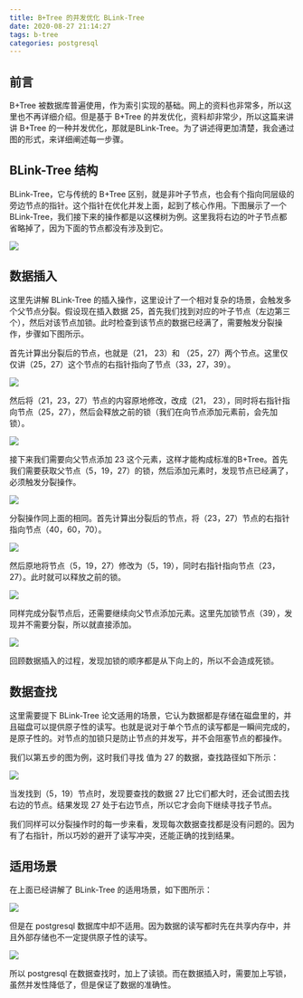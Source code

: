 ```yaml
---
title: B+Tree 的并发优化 BLink-Tree
date: 2020-08-27 21:14:27
tags: b-tree
categories: postgresql
---
```


## 前言

B+Tree 被数据库普遍使用，作为索引实现的基础。网上的资料也非常多，所以这里也不再详细介绍。但是基于 B+Tree 的并发优化，资料却非常少，所以这篇来讲讲 B+Tree 的一种并发优化，那就是BLink-Tree。为了讲述得更加清楚，我会通过图的形式，来详细阐述每一步骤。



## BLink-Tree 结构

BLink-Tree，它与传统的 B+Tree 区别，就是非叶子节点，也会有个指向同层级的旁边节点的指针。这个指针在优化并发上面，起到了核心作用。下图展示了一个BLink-Tree，我们接下来的操作都是以这棵树为例。这里我将右边的叶子节点都省略掉了，因为下面的节点都没有涉及到它。

<img src="blink-tree.svg">



## 数据插入

这里先讲解 BLink-Tree 的插入操作，这里设计了一个相对复杂的场景，会触发多个父节点分裂。假设现在插入数据 25，首先我们找到对应的叶子节点（左边第三个），然后对该节点加锁。此时检查到该节点的数据已经满了，需要触发分裂操作，步骤如下图所示。



首先计算出分裂后的节点，也就是（21， 23）和 （25，27）两个节点。这里仅仅讲（25，27）这个节点的右指针指向了节点（33，27，39）。

<img src="blink-tree-insert-1.svg">



然后将（21，23，27）节点的内容原地修改，改成（21， 23），同时将右指针指向节点（25，27），然后会释放之前的锁（我们在向节点添加元素前，会先加锁）。

<img src="blink-tree-insert-2.svg">



接下来我们需要向父节点添加 23 这个元素，这样才能构成标准的B+Tree。首先我们需要获取父节点（5，19，27）的锁，然后添加元素时，发现节点已经满了，必须触发分裂操作。

<img src="blink-tree-insert-3.svg">



分裂操作同上面的相同。首先计算出分裂后的节点，将（23，27）节点的右指针指向节点（40，60，70）。

<img src="blink-tree-insert-4.svg">



然后原地将节点（5，19，27）修改为（5，19），同时右指针指向节点（23，27）。此时就可以释放之前的锁。

<img src="blink-tree-insert-5.svg">



同样完成分裂节点后，还需要继续向父节点添加元素。这里先加锁节点（39），发现并不需要分裂，所以就直接添加。

<img src="blink-tree-insert-6.svg">



回顾数据插入的过程，发现加锁的顺序都是从下向上的，所以不会造成死锁。



## 数据查找

这里需要提下 BLink-Tree 论文适用的场景，它认为数据都是存储在磁盘里的，并且磁盘可以提供原子性的读写。也就是说对于单个节点的读写都是一瞬间完成的，是原子性的。对节点的加锁只是防止节点的并发写，并不会阻塞节点的都操作。

我们以第五步的图为例，这时我们寻找 值为 27 的数据，查找路径如下所示：

<img src="blink-tree-search-1.svg">

当发找到（5，19）节点时，发现要查找的数据 27 比它们都大时，还会试图去找右边的节点。结果发现 27 处于右边节点，所以它才会向下继续寻找子节点。

我们同样可以分裂操作时的每一步来看，发现每次数据查找都是没有问题的。因为有了右指针，所以巧妙的避开了读写冲突，还能正确的找到结果。



## 适用场景

在上面已经讲解了 BLink-Tree 的适用场景，如下图所示：

<img src="blink-tree-scene.svg">



但是在 postgresql 数据库中却不适用。因为数据的读写都时先在共享内存中，并且外部存储也不一定提供原子性的读写。

<img src="postgresql-scene.svg">

所以 postgresql 在数据查找时，加上了读锁。而在数据插入时，需要加上写锁，虽然并发性降低了，但是保证了数据的准确性。















